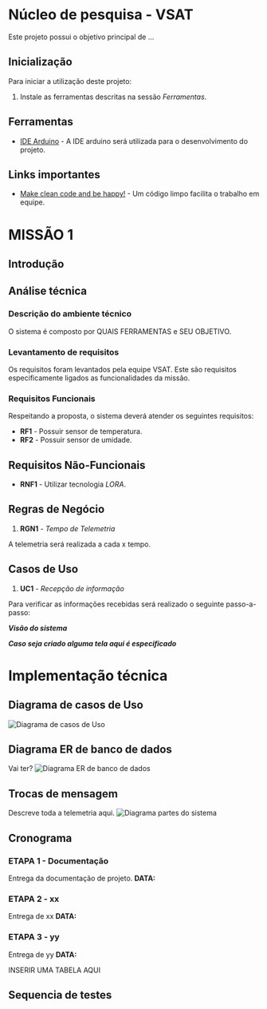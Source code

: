 # Núcleo de pesquisa - VSAT

Este projeto possui o objetivo principal de ...

## Inicialização
Para iniciar a utilização deste projeto:
1. Instale as ferramentas descritas na sessão *Ferramentas*.

## Ferramentas
* [IDE Arduino](https://www.arduino.cc/en/main/software) - A IDE arduino será utilizada para o desenvolvimento do projeto.

## Links importantes
* [Make clean code and be happy!](https://medium.com/coding-skills/clean-code-101-meaningful-names-and-functions-bf450456d90c) -  Um código limpo facilita o trabalho em equipe.

# MISSÃO 1

## Introdução

## Análise técnica

### Descrição do ambiente técnico

O sistema é composto por QUAIS FERRAMENTAS e SEU OBJETIVO.

### Levantamento de requisitos  
Os requisitos foram levantados pela equipe VSAT. Este são requisitos especificamente ligados as funcionalidades da missão.

### Requisitos Funcionais
Respeitando a proposta, o sistema deverá atender os seguintes requisitos:

* **RF1** - Possuir sensor de temperatura.
* **RF2** - Possuir sensor de umidade.

## Requisitos Não-Funcionais

* **RNF1** - Utilizar tecnologia *LORA*.

## Regras de Negócio

1. **RGN1** - *Tempo de Telemetria*

A telemetria será realizada a cada x tempo.   

## Casos de Uso

1. **UC1** - *Recepção de informação*

Para verificar as informações recebidas será realizado o seguinte passo-a-passo:


***Visão do sistema***

***Caso seja criado alguma tela aqui é especificado***

# Implementação técnica

## Diagrama de casos de Uso
![Diagrama de casos de Uso](/images/Usecase.png)

## Diagrama ER de banco de dados
Vai ter?
![Diagrama ER de banco de dados](/images/db_pf.png)

## Trocas de mensagem
Descreve toda a telemetria aqui.
![Diagrama partes do sistema](/images/)


## Cronograma

### ETAPA 1 - Documentação
Entrega da documentação de projeto.
**DATA:**

### ETAPA 2 - xx
Entrega de xx
**DATA:**

### ETAPA 3 - yy
Entrega de yy
**DATA:**

INSERIR UMA TABELA AQUI

## Sequencia de testes

